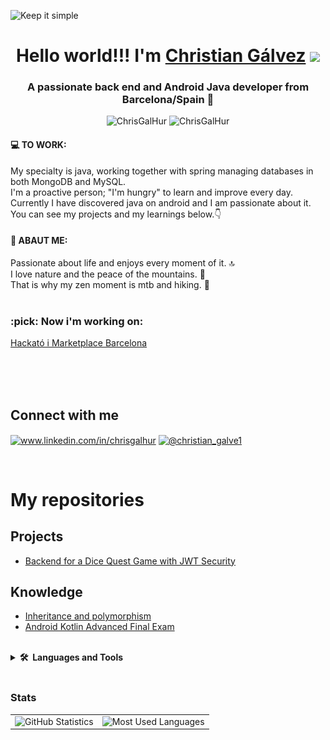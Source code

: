 ![Keep it simple](https://user-images.githubusercontent.com/108464294/225291516-4361d002-99d4-4d92-b0a1-1a0bce990e9a.png)




<h1 align="center">Hello world!!! I'm <a href="https://chrisgalhur.github.io" target="_blank">Christian Gálvez</a> <img
src="https://github.com/blackcater/blackcater/raw/main/images/Hi.gif" height="32"</h1>
<h3 align="center">A passionate back end and Android Java developer from Barcelona/Spain 🌆</h3>

<p align="center">
  <img src="https://komarev.com/ghpvc/?username=chrisgalhur&label=Profile%20views&color=0e75b6&style=flat" alt="ChrisGalHur" />
  <img src="https://img.shields.io/github/followers/ChrisGalHur?label=Followers" alt="ChrisGalHur" />
</p>

<h4>💻 TO WORK:</h4>
My specialty is java, working together with spring managing databases in both MongoDB and MySQL.<br>
I'm a proactive person; "I'm hungry" to learn and improve every day.<br>
Currently I have discovered java on android and I am passionate about it.<br>
You can see my projects and my learnings below.👇<br>

<h4>🙋 ABAUT ME:</h4>
  
Passionate about life and enjoys every moment of it. 🔝<br>
I love nature and the peace of the mountains. 🌄<br>
That is why my zen moment is mtb and hiking. 🚵<br>
<br>

<h3>:pick: Now i'm working on:</h3>

[Hackató i Marketplace Barcelona](https://github.com/ChrisGalHur/Hackato-i-Marketplace)

<br>
<br>
<br>

## Connect with me
<p align="left">
<a href="www.linkedin.com/in/chrisgalhur" target="blank"><img align="center" src="https://raw.githubusercontent.com/rahuldkjain/github-profile-readme-generator/master/src/images/icons/Social/linked-in-alt.svg" alt="www.linkedin.com/in/chrisgalhur" height="30" width="40" /></a>
<a href="https://www.hackerrank.com/christian_galve1?hr_r=1" target="blank"><img align="center" src="https://raw.githubusercontent.com/rahuldkjain/github-profile-readme-generator/master/src/images/icons/Social/hackerrank.svg" alt="@christian_galve1" height="30" width="40" /></a>
</p>
<br>

# My repositories

## <a name="projects"></a>Projects
- [Backend for a Dice Quest Game with JWT Security](https://github.com/ChrisGalHur/Dice-Game-Backend)

## <a name="knowledge"></a>Knowledge
- [Inheritance and polymorphism](https://github.com/ChrisGalHur/Inheritance_and_polymorphism)
- [Android Kotlin Advanced Final Exam](https://github.com/ChrisGalHur/kotlin_advanced)
<br>

<details>
  <summary><b>🛠️&nbsp;&nbsp;Languages&nbsp;and&nbsp;Tools</b></summary>
<p align="left">
<img src="https://raw.githubusercontent.com/devicons/devicon/master/icons/java/java-original.svg" alt="java"width="40" height="40" />
<img src="https://www.vectorlogo.zone/logos/springio/springio-icon.svg" alt="spring" width="40" height="40" />
<img src="https://www.vectorlogo.zone/logos/git-scm/git-scm-icon.svg" alt="git" width="40" height="40" />
<img src="https://raw.githubusercontent.com/devicons/devicon/master/icons/mongodb/mongodb-original-wordmark.svg"alt="mongodb" width="40" height="40" />
<img src="https://raw.githubusercontent.com/devicons/devicon/master/icons/mysql/mysql-original-wordmark.svg"alt="mysql" width="40" height="40" /><a href="https://postman.com" target="_blank" rel="noreferrer">
<img src="https://www.vectorlogo.zone/logos/getpostman/getpostman-icon.svg" alt="postman" width="40" height="40"/> </a>
<a href="https://golang.org" target="_blank" rel="noreferrer"> <img src="https://raw.githubusercontent.com/devicons/devicon/master/icons/go/go-original.svg" alt="go" width="40" height="40"/> </a>
<img src="https://raw.githubusercontent.com/devicons/devicon/master/icons/docker/docker-original-wordmark.svg"alt="docker" width="35" height="35" />
<img src="https://upload.wikimedia.org/wikipedia/commons/thumb/9/9c/IntelliJ_IDEA_Icon.svg/512px-IntelliJ_IDEA_Icon.svg.png"alt="Intellij" width="35" height="35" />
<img src="https://cdn.icon-icons.com/icons2/3110/PNG/96/eclipse_icon_191751.png" alt="Eclipse" width="35"height="35" />
<img src="https://upload.wikimedia.org/wikipedia/commons/thumb/9/98/Apache_NetBeans_Logo.svg/888px-Apache_NetBeans_Logo.svg.png"alt="Netbeands" width="35" height="35" />

</details>
<br>


<h3>Stats</h3>
<table>
  <tr>
    <td>
      <img src="https://github-readme-stats.vercel.app/api?username=chrisgalhur&theme=dark&show_icons=true&count_private=true" alt="GitHub Statistics" />
    </td>
    <td>
      <img src="https://github-readme-stats.anuraghazra1.vercel.app/api/top-langs/?username=chrisgalhur&theme=dark&langs_count=10&hide_border=true" alt="Most Used Languages" />
    </td>
  </tr>
</table>
